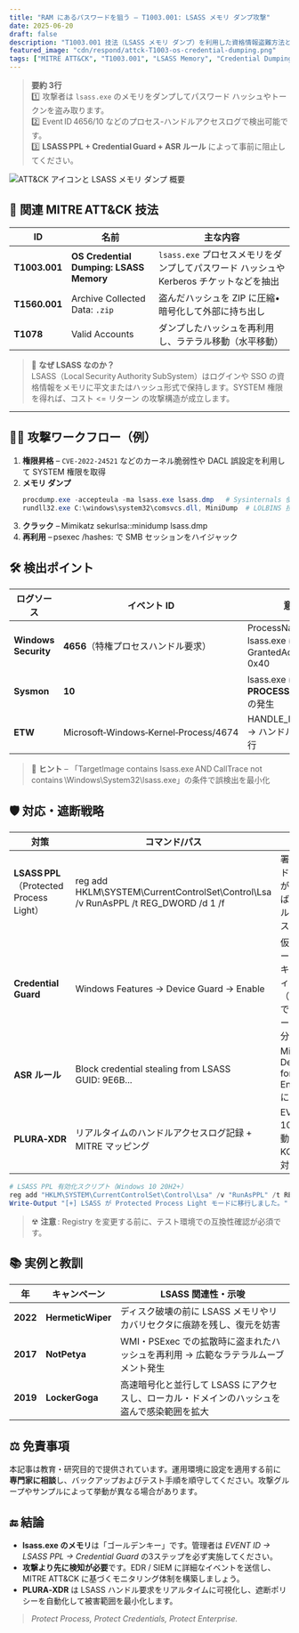 ```yaml
---  
title: "RAM にあるパスワードを狙う – T1003.001: LSASS メモリ ダンプ攻撃"  
date: 2025-06-20  
draft: false  
description: "T1003.001 技法（LSASS メモリ ダンプ）を利用した資格情報盗難方法と Event ID に基づく検出、LSASS PPL、Credential Guard などの対策戦略をまとめます。"  
featured_image: "cdn/respond/attck-T1003-os-credential-dumping.png"  
tags: ["MITRE ATT&CK", "T1003.001", "LSASS Memory", "Credential Dumping", "RAM 攻撃", "EDR", "PLURA‑XDR", "サイバーセキュリティ"]  
---
```


> **要約 3行**  
> 1️⃣ 攻撃者は `lsass.exe` のメモリをダンプしてパスワード ハッシュやトークンを盗み取ります。  
> 2️⃣ Event ID 4656/10 などのプロセス-ハンドルアクセスログで検出可能です。  
> 3️⃣ **LSASS PPL + Credential Guard + ASR ルール** によって事前に阻止してください。

![ATT&CK アイコンと LSASS メモリ ダンプ 概要](https://blog.plura.io/cdn/respond/attck-T1003-os-credential-dumping.png)

<!--more-->

## 🔎 関連 MITRE ATT&CK 技法

| ID            | 名前 | 主な内容 |
|--------------|------|----------|
| **T1003.001** | **OS Credential Dumping: LSASS Memory** | `lsass.exe` プロセスメモリをダンプしてパスワード ハッシュや Kerberos チケットなどを抽出 |
| **T1560.001** | Archive Collected Data: `.zip` | 盗んだハッシュを ZIP に圧縮•暗号化して外部に持ち出し |
| **T1078**     | Valid Accounts | ダンプしたハッシュを再利用し、ラテラル移動（水平移動） |

> 📌 **なぜ LSASS なのか？**  
> LSASS（Local Security Authority SubSystem）はログインや SSO の資格情報をメモリに平文またはハッシュ形式で保持します。SYSTEM 権限を得れば、コスト <= リターン の攻撃構造が成立します。

---

## 🧑‍💻 攻撃ワークフロー（例）

1. **権限昇格** – `CVE‑2022‑24521` などのカーネル脆弱性や DACL 誤設定を利用して SYSTEM 権限を取得  
2. **メモリ ダンプ**  
   ```powershell
   procdump.exe -accepteula -ma lsass.exe lsass.dmp   # Sysinternals 使用
   rundll32.exe C:\windows\system32\comsvcs.dll, MiniDump  # LOLBINS 技法
    ```
3. **クラック** – Mimikatz sekurlsa::minidump lsass.dmp  
4. **再利用** – psexec /hashes:<NTLM> で SMB セッションをハイジャック  

## 🛠 検出ポイント

| ログソース              | イベント ID                                | 意味                                              |
|----------------------|------------------------------------------|---------------------------------------------------|
| **Windows Security** | **4656**（特権プロセスハンドル要求）           | ProcessName: lsass.exe に対して GrantedAccess: 0x40 |
| **Sysmon**           | **10**                                    | lsass.exe に対する **PROCESS_ACCESS** の発生        |
| **ETW**              | Microsoft‑Windows‑Kernel‑Process/4674     | HANDLE_DUPLICATE → ハンドル複製の試行                  |

> 🎯 **ヒント** – 「TargetImage contains lsass.exe AND CallTrace not contains \Windows\System32\lsass.exe」の条件で誤検出を最小化

## 🛡 対応・遮断戦略

| 対策                                     | コマンド/パス                                                                 | 説明                                  |
|----------------------------------------|-----------------------------------------------------------------------------|--------------------------------------|
| **LSASS PPL**（Protected Process Light） | reg add HKLM\SYSTEM\CurrentControlSet\Control\Lsa /v RunAsPPL /t REG_DWORD /d 1 /f | 署名済みドライバがなければハンドルアクセスを遮断 |
| **Credential Guard**                  | Windows Features → Device Guard → Enable                                   | 仮想化ベースのセキュリティ（VBS）で認証トークンを分離 |
| **ASR ルール**                          | Block credential stealing from LSASS <br>GUID: 9E6B...                     | Microsoft Defender for Endpoint に適用 |
| **PLURA‑XDR**                         | リアルタイムのハンドルアクセスログ記録 + MITRE マッピング                                  | EVENT 10 → 自動遮断 & KQL 検索対応    |

```powershell
# LSASS PPL 有効化スクリプト（Windows 10 20H2+）
reg add "HKLM\SYSTEM\CurrentControlSet\Control\Lsa" /v "RunAsPPL" /t REG_DWORD /d 1 /f
Write-Output "[+] LSASS が Protected Process Light モードに移行しました。"
```
> ☢ **注意** : Registry を変更する前に、テスト環境での互換性確認が必須です。

## 📚 実例と教訓

| 年       | キャンペーン           | LSASS 関連性・示唆                                       |
|--------|--------------------|--------------------------------------------------------|
| **2022** | **HermeticWiper** | ディスク破壊の前に LSASS メモリやリカバリセクタに痕跡を残し、復元を妨害 |
| **2017** | **NotPetya**      | WMI・PSExec での拡散時に盗まれたハッシュを再利用 → 広範なラテラルムーブメント発生 |
| **2019** | **LockerGoga**    | 高速暗号化と並行して LSASS にアクセスし、ローカル・ドメインのハッシュを盗んで感染範囲を拡大 |

## ⚖ 免責事項

本記事は教育・研究目的で提供されています。運用環境に設定を適用する前に **専門家に相談**し、バックアップおよびテスト手順を順守してください。攻撃グループやサンプルによって挙動が異なる場合があります。

## 🔚 結論

* **lsass.exe のメモリ**は「ゴールデンキー」です。管理者は *EVENT ID → LSASS PPL → Credential Guard* の3ステップを必ず実施してください。  
* **攻撃より先に検知が必要**です。EDR / SIEM に詳細なイベントを送信し、MITRE ATT&CK に基づくモニタリング体制を構築しましょう。  
* **PLURA‑XDR** は LSASS ハンドル要求をリアルタイムに可視化し、遮断ポリシーを自動化して被害範囲を最小化します。

> *Protect Process, Protect Credentials, Protect Enterprise.*


